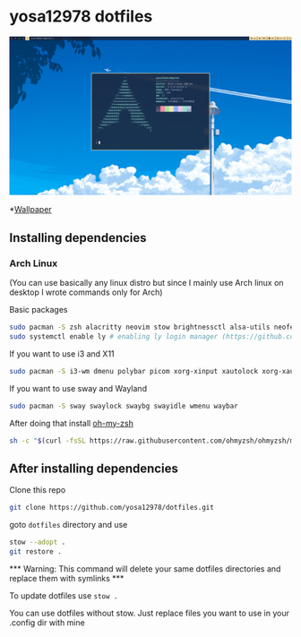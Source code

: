 # yosa12978 dotfiles

![Desktop](desktop.png)

*[Wallpaper](https://m-26.jp/wp-content/themes/twentyseventeen-child/img_slide/22.jpg)

## Installing dependencies

### Arch Linux

(You can use basically any linux distro but since I mainly use Arch linux on desktop I wrote commands only for Arch)

Basic packages

```bash
sudo pacman -S zsh alacritty neovim stow brightnessctl alsa-utils neofetch ly
sudo systemctl enable ly # enabling ly login manager (https://github.com/fairyglade/ly)
```

If you want to use i3 and X11

```bash
sudo pacman -S i3-wm dmenu polybar picom xorg-xinput xautolock xorg-xauth nitrogen flameshot slock
```

If you want to use sway and Wayland

```bash
sudo pacman -S sway swaylock swaybg swayidle wmenu waybar
```


After doing that install [oh-my-zsh](https://ohmyz.sh/#install)

```bash
sh -c "$(curl -fsSL https://raw.githubusercontent.com/ohmyzsh/ohmyzsh/master/tools/install.sh)"
```

## After installing dependencies

Clone this repo

```bash
git clone https://github.com/yosa12978/dotfiles.git
```

goto ```dotfiles``` directory and use

```bash
stow --adopt .
git restore .
```

*** Warning: This command will delete your same dotfiles directories and replace them with symlinks ***


To update dotfiles use ```stow .```

You can use dotfiles without stow. Just replace files you want to use in your .config dir with mine 
